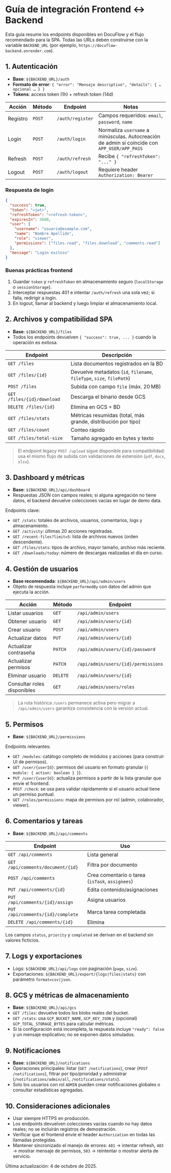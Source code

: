 # Guía de integración Frontend ↔ Backend

Esta guía resume los endpoints disponibles en DocuFlow y el flujo recomendado para la SPA. Todas las URLs deben construirse con la variable `BACKEND_URL` (por ejemplo, `https://docuflow-backend.onrender.com`).

## 1. Autenticación
- **Base**: `${BACKEND_URL}/auth`
- **Formato de error**: `{ "error": "Mensaje descriptivo", "details": { … opcional … } }`
- **Tokens**: access token (1h) + refresh token (14d)

| Acción | Método | Endpoint | Notas |
| --- | --- | --- | --- |
| Registro | `POST` | `/auth/register` | Campos requeridos: `email`, `password`, `name` |
| Login | `POST` | `/auth/login` | Normaliza `username` a minúsculas. Autocreación de admin si coincide con `APP_USER/APP_PASS` |
| Refresh | `POST` | `/auth/refresh` | Recibe `{ "refreshToken": "..." }` |
| Logout | `POST` | `/auth/logout` | Requiere header `Authorization: Bearer` |

### Respuesta de login
```json
{
  "success": true,
  "token": "<jwt>",
  "refreshToken": "<refresh-token>",
  "expiresIn": 3600,
  "user": {
    "username": "usuario@example.com",
    "name": "Nombre Apellido",
    "role": "viewer",
    "permissions": ["files.read", "files.download", "comments.read"]
  },
  "message": "Login exitoso"
}
```

### Buenas prácticas frontend
1. Guardar `token` y `refreshToken` en almacenamiento seguro (`localStorage` o `sessionStorage`).
2. Interceptar respuestas 401 e intentar `/auth/refresh` una sola vez; si falla, redirigir a login.
3. En logout, llamar al backend y luego limpiar el almacenamiento local.

## 2. Archivos y compatibilidad SPA
- **Base**: `${BACKEND_URL}/files`
- Todos los endpoints devuelven `{ "success": true, ... }` cuando la operación es exitosa.

| Endpoint | Descripción |
| --- | --- |
| `GET /files` | Lista documentos registrados en la BD |
| `GET /files/{id}` | Devuelve metadatos (`id`, `filename`, `fileType`, `size`, `filePath`) |
| `POST /files` | Subida con campo `file` (máx. 20 MB) |
| `GET /files/{id}/download` | Descarga el binario desde GCS |
| `DELETE /files/{id}` | Elimina en GCS + BD |
| `GET /files/stats` | Métricas resumidas (total, más grande, distribución por tipo) |
| `GET /files/count` | Conteo rápido |
| `GET /files/total-size` | Tamaño agregado en bytes y texto |

> El endpoint legacy `POST /upload` sigue disponible para compatibilidad: usa el mismo flujo de subida con validaciones de extensión (`pdf`, `docx`, `xlsx`).

## 3. Dashboard y métricas
- **Base**: `${BACKEND_URL}/api/dashboard`
- Respuestas JSON con campos reales; si alguna agregación no tiene datos, el backend devuelve colecciones vacías en lugar de demo data.

Endpoints clave:
- `GET /stats`: totales de archivos, usuarios, comentarios, logs y almacenamiento.
- `GET /activity`: últimas 20 acciones registradas.
- `GET /recent-files?limit=5`: lista de archivos nuevos (orden descendente).
- `GET /files/stats`: tipos de archivo, mayor tamaño, archivo más reciente.
- `GET /downloads/today`: número de descargas realizadas el día en curso.

## 4. Gestión de usuarios
- **Base recomendada**: `${BACKEND_URL}/api/admin/users`
- Objeto de respuesta incluye `performedBy` con datos del admin que ejecuta la acción.

| Acción | Método | Endpoint |
| --- | --- | --- |
| Listar usuarios | `GET` | `/api/admin/users` |
| Obtener usuario | `GET` | `/api/admin/users/{id}` |
| Crear usuario | `POST` | `/api/admin/users` |
| Actualizar datos | `PUT` | `/api/admin/users/{id}` |
| Actualizar contraseña | `PATCH` | `/api/admin/users/{id}/password` |
| Actualizar permisos | `PATCH` | `/api/admin/users/{id}/permissions` |
| Eliminar usuario | `DELETE` | `/api/admin/users/{id}` |
| Consultar roles disponibles | `GET` | `/api/admin/users/roles` |

> La ruta histórica `/users` permanece activa pero migrar a `/api/admin/users` garantiza consistencia con la versión actual.

## 5. Permisos
- **Base**: `${BACKEND_URL}/permissions`

Endpoints relevantes:
- `GET /modules`: catálogo completo de módulos y acciones (para construir UI de permisos).
- `GET /user/{userId}`: permisos del usuario en formato granular (`{ module: { action: boolean } }`).
- `PUT /user/{userId}`: actualiza permisos a partir de la lista granular que envíe el frontend.
- `POST /check`: se usa para validar rápidamente si el usuario actual tiene un permiso puntual.
- `GET /roles/permissions`: mapa de permisos por rol (admin, colaborador, viewer).

## 6. Comentarios y tareas
- **Base**: `${BACKEND_URL}/api/comments`

| Endpoint | Uso |
| --- | --- |
| `GET /api/comments` | Lista general |
| `GET /api/comments/document/{id}` | Filtra por documento |
| `POST /api/comments` | Crea comentario o tarea (`isTask`, `assignees`) |
| `PUT /api/comments/{id}` | Edita contenido/asignaciones |
| `PUT /api/comments/{id}/assign` | Asigna usuarios |
| `PUT /api/comments/{id}/complete` | Marca tarea completada |
| `DELETE /api/comments/{id}` | Elimina |

Los campos `status`, `priority` y `completed` se derivan en el backend sin valores ficticios.

## 7. Logs y exportaciones
- Logs: `${BACKEND_URL}/api/logs` con paginación (`page`, `size`).
- Exportaciones: `${BACKEND_URL}/export/{logs|files|stats}` con parámetro `format=csv|json`.

## 8. GCS y métricas de almacenamiento
- **Base**: `${BACKEND_URL}/api/gcs`
- `GET /files`: devuelve todos los blobs reales del bucket.
- `GET /stats`: usa `GCP_BUCKET_NAME`, `GCP_KEY_JSON` y (opcional) `GCP_TOTAL_STORAGE_BYTES` para calcular métricas.
- Si la configuración está incompleta, la respuesta incluye `"ready": false` y un mensaje explicativo; no se exponen datos simulados.

## 9. Notificaciones
- **Base**: `${BACKEND_URL}/notifications`
- Operaciones principales: listar (`GET /notifications`), crear (`POST /notifications`), filtrar por tipo/prioridad y administrar (`/notifications/admin/all`, `/notifications/stats`).
- Solo los usuarios con rol `ADMIN` pueden crear notificaciones globales o consultar estadísticas agregadas.

## 10. Consideraciones adicionales
- Usar siempre HTTPS en producción.
- Los endpoints devuelven colecciones vacías cuando no hay datos reales; no se incluirán registros de demostración.
- Verificar que el frontend envíe el header `Authorization` en todas las llamadas protegidas.
- Mantener sincronizado el manejo de errores: `401` → intentar refresh, `403` → mostrar mensaje de permisos, `503` → reintentar o mostrar alerta de servicio.

Última actualización: 4 de octubre de 2025.
